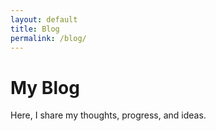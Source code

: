 ```yaml
---
layout: default
title: Blog
permalink: /blog/
---
```

# My Blog

Here, I share my thoughts, progress, and ideas.
